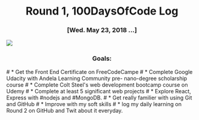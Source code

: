<h1 align = "center">Round 1, 100DaysOfCode Log</h1>
<h3 align = "center"> [Wed. May 23,  2018 ...]</h3>
<img src = "https://cdn.pixabay.com/photo/2016/11/18/18/37/programming-1836330_960_720.png">

<h3 align = "center"> Goals:</h3>
# * Get the Front End Certificate on FreeCodeCampe
# * Complete Google Udacity with Andela Learning Community pre- nano-degree scholarship course
# * Complete Colt Steel's web development bootcamp course on Udemy
# * Complete at least 5 significant web projects
# * Explore React, Express with #nodejs and #MongoDB.
# * Get really familier with using Git and GitHub
# * Improve with my soft skills
# * log my daily learning on Round 2 on GitHub and Twit about it everyday.
